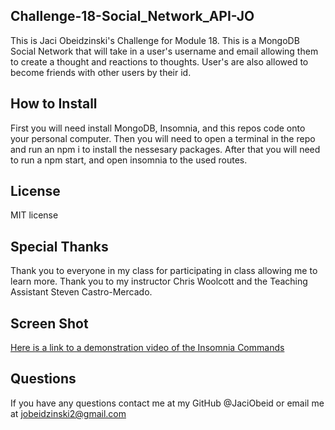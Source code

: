 
## Challenge-18-Social_Network_API-JO
This is Jaci Obeidzinski's Challenge for Module 18. This is a MongoDB Social Network that will take in a user's username and email allowing them to create a thought and reactions to thoughts. User's are also allowed to become friends with other users by their id. 

## How to Install
First you will need install MongoDB, Insomnia, and this repos code onto your personal computer. Then you will need to open a terminal in the repo and run an npm i to install the nessesary packages. After that you will need to run a npm start, and open insomnia to the used routes. 

## License
MIT license

## Special Thanks
Thank you to everyone in my class for participating in class allowing me to learn more. 
Thank you to my instructor Chris Woolcott and the Teaching Assistant Steven Castro-Mercado. 

## Screen Shot
[Here is a link to a demonstration video of the Insomnia Commands](https://drive.google.com/file/d/1ynfUTMzYTVUnvlDBU4uuSCrOfMGkAAI_/view?usp=drive_link)

## Questions 
If you have any questions contact me at my GitHub @JaciObeid
or email me at jobeidzinski2@gmail.com
